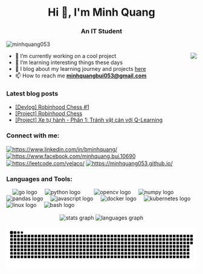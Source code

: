 <h1 align="center">Hi 👋, I'm Minh Quang</h1>
<h3 align="center">An IT Student</h3>

<p align="left"> <img src="https://komarev.com/ghpvc/?username=minhquang053&label=Profile%20views&color=0e75b6&style=flat" alt="minhquang053" /> </p>
<img align="right" height="160" src="https://media0.giphy.com/media/Hld1RfHBeQDmM/giphy.gif?cid=ecf05e47ds79nvebls1qtttrwff8zfzjlgxklamijdxoje16&ep=v1_gifs_search&rid=giphy.gif&ct=g"  />

- 🔭 I’m currently working on a cool project
- 🌱 I’m learning interesting things these days
- 📝 I blog about my learning journey and projects [here](https://minhquang053.github.io/)
- 📫 How to reach me **minhquangbui053@gmail.com**

### Latest blog posts
<!-- BLOG-POST-LIST:START -->
- [[Devlog] Robinhood Chess #1](https://minhquang053.github.io/2024/06/13/robinhood_chess-devlog_1.html)
- [[Project] Robinhood Chess](https://minhquang053.github.io/2024/06/13/robinhood_chess.html)
- [[Project] Xe tự hành - Phần 1: Tránh vật cản với Q-Learning](https://minhquang053.github.io/2024/01/26/autocar_1.html)
<!-- BLOG-POST-LIST:END -->

<h3 align="left">Connect with me:</h3>
<p align="left">
<a href="https://www.linkedin.com/in/bminhquang/" target="blank"><img align="center" src="https://raw.githubusercontent.com/rahuldkjain/github-profile-readme-generator/master/src/images/icons/Social/linked-in-alt.svg" alt="https://www.linkedin.com/in/bminhquang/" height="30" width="40" /></a>
<a href="https://www.facebook.com/minhquang.bui.10690" target="blank"><img align="center" src="https://raw.githubusercontent.com/rahuldkjain/github-profile-readme-generator/master/src/images/icons/Social/facebook.svg" alt="https://www.facebook.com/minhquang.bui.10690" height="30" width="40" /></a>
<a href="https://leetcode.com/yelaco/" target="blank"><img align="center" src="https://raw.githubusercontent.com/rahuldkjain/github-profile-readme-generator/master/src/images/icons/Social/leet-code.svg" alt="https://leetcode.com/yelaco/" height="30" width="40" /></a>
<a href="https://minhquang053.github.io/" target="blank"><img align="center" src="https://raw.githubusercontent.com/rahuldkjain/github-profile-readme-generator/master/src/images/icons/Social/rss.svg" alt="https://minhquang053.github.io/" height="30" width="40" /></a>
</p>

<h3 align="left">Languages and Tools:</h3>

<div align="left">
  <img width="12" />
  <img src="https://cdn.jsdelivr.net/gh/devicons/devicon/icons/go/go-original.svg" height="40" alt="go logo"  />
  <img width="12" />
  <img src="https://cdn.jsdelivr.net/gh/devicons/devicon/icons/python/python-original.svg" height="38" alt="python logo"  />
  <img width="12" />
  <img width="12" />
  <img src="https://cdn.jsdelivr.net/gh/devicons/devicon/icons/opencv/opencv-original.svg" height="40" alt="opencv logo"  />
  <img width="12" />
  <img src="https://cdn.jsdelivr.net/gh/devicons/devicon/icons/numpy/numpy-original.svg" height="38" alt="numpy logo"  />
  <img width="12" />
  <img src="https://cdn.jsdelivr.net/gh/devicons/devicon/icons/pandas/pandas-original.svg" height="38" alt="pandas logo"  />
  <img width="12" />
  <img src="https://cdn.jsdelivr.net/gh/devicons/devicon/icons/javascript/javascript-original.svg" height="38" alt="javascript logo"  />
   <img width="12" />
  <img src="https://cdn.jsdelivr.net/gh/devicons/devicon/icons/docker/docker-original.svg" height="38" alt="docker logo"  />
  <img width="12" />
  <img src="https://cdn.jsdelivr.net/gh/devicons/devicon/icons/kubernetes/kubernetes-plain.svg" height="40" alt="kubernetes logo"  />
  <img width="12" />
  <img src="https://cdn.jsdelivr.net/gh/devicons/devicon/icons/linux/linux-original.svg" height="38" alt="linux logo"  />
  <img width="12" />
  <img src="https://cdn.jsdelivr.net/gh/devicons/devicon/icons/bash/bash-original.svg" height="38" alt="bash logo"  />
</div>

<br clear="both">

<div align="center">
  <img src="https://github-readme-stats.vercel.app/api?username=minhquang053&hide_title=false&hide_rank=false&show_icons=true&include_all_commits=true&count_private=true&disable_animations=false&theme=dracula&locale=en&hide_border=false" height="150" alt="stats graph"  />
  <img src="https://github-readme-stats.vercel.app/api/top-langs?username=minhquang053&locale=en&hide_title=false&layout=compact&card_width=320&langs_count=5&theme=dracula&hide_border=false" height="150" alt="languages graph"  />
</div>

<br clear="both">

<div align="center">
<img src="https://raw.githubusercontent.com/minhquang053/minhquang053/output/snake.svg" alt="Snake animation" />
</div>
